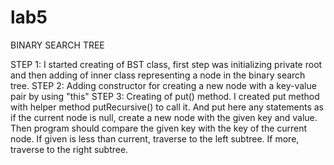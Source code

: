 # lab5
BINARY SEARCH TREE

STEP 1: I started creating of BST class, first step was initializing private root and then adding of inner class representing a node in the binary search tree.
STEP 2: Adding constructor for creating a new node with a key-value pair by using "this"
STEP 3: Creating of put() method. I created put method with helper method putRecursive() to call it. And put here any statements as if the current node is null, create a new node with the given key and value. Then program should compare the given key with the key of the current node. If given is less than current, traverse to the left subtree. If more, traverse to the right subtree.
